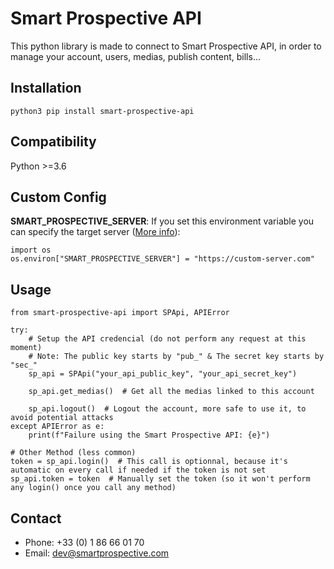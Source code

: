 Smart Prospective API
======================

This python library is made to connect to Smart Prospective API, in order to manage your account, users, medias, publish content, bills...

Installation
------------
```python3 pip install smart-prospective-api```

Compatibility
-------------
Python >=3.6


Custom Config
-------------
__SMART_PROSPECTIVE_SERVER__: If you set this environment variable you can specify the target server ([More info](https://en.wikipedia.org/wiki/Environment_variable)):
```
import os
os.environ["SMART_PROSPECTIVE_SERVER"] = "https://custom-server.com"
```

Usage
-----
```
from smart-prospective-api import SPApi, APIError

try:
    # Setup the API credencial (do not perform any request at this moment)
    # Note: The public key starts by "pub_" & The secret key starts by "sec_"
    sp_api = SPApi("your_api_public_key", "your_api_secret_key")

    sp_api.get_medias()  # Get all the medias linked to this account

    sp_api.logout()  # Logout the account, more safe to use it, to avoid potential attacks
except APIError as e:
    print(f"Failure using the Smart Prospective API: {e}")

# Other Method (less common)
token = sp_api.login()  # This call is optionnal, because it's automatic on every call if needed if the token is not set
sp_api.token = token  # Manually set the token (so it won't perform any login() once you call any method)
```


Contact
-------
* Phone: +33 (0) 1 86 66 01 70
* Email: dev@smartprospective.com